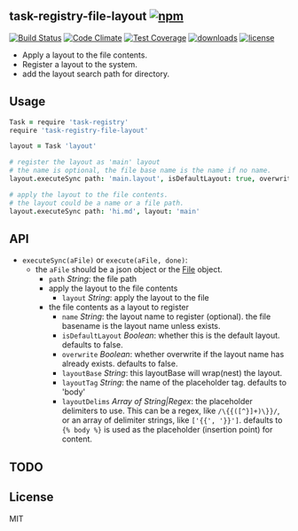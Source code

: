 ## task-registry-file-layout [![npm](https://img.shields.io/npm/v/task-registry-file-layout.svg)](https://npmjs.org/package/task-registry-file-layout)

[![Build Status](https://img.shields.io/travis/snowyu/task-registry-file-layout.js/master.svg)](http://travis-ci.org/snowyu/task-registry-file-layout.js)
[![Code Climate](https://codeclimate.com/github/snowyu/task-registry-file-layout.js/badges/gpa.svg)](https://codeclimate.com/github/snowyu/task-registry-file-layout.js)
[![Test Coverage](https://codeclimate.com/github/snowyu/task-registry-file-layout.js/badges/coverage.svg)](https://codeclimate.com/github/snowyu/task-registry-file-layout.js/coverage)
[![downloads](https://img.shields.io/npm/dm/task-registry-file-layout.svg)](https://npmjs.org/package/task-registry-file-layout)
[![license](https://img.shields.io/npm/l/task-registry-file-layout.svg)](https://npmjs.org/package/task-registry-file-layout)

* Apply a layout to the file contents.
* Register a layout to the system.
* add the layout search path for directory.

## Usage

```coffee
Task = require 'task-registry'
require 'task-registry-file-layout'

layout = Task 'layout'

# register the layout as 'main' layout
# the name is optional, the file base name is the name if no name.
layout.executeSync path: 'main.layout', isDefaultLayout: true, overwrite: true

# apply the layout to the file contents.
# the layout could be a name or a file path.
layout.executeSync path: 'hi.md', layout: 'main'
```

## API

* `executeSync(aFile)` or `execute(aFile, done)`:
  * the `aFile` should be a json object or the [File][file] object.
    * `path` *String*: the file path
    * apply the layout to the file contents
      * `layout` *String*: apply the layout to the file
    * the file contents as a layout to register
      * `name` *String*: the layout name to register (optional). the file basename is the layout name unless exists.
      * `isDefaultLayout` *Boolean*: whether this is the default layout. defaults to false.
      * `overwrite` *Boolean*: whether overwrite if the layout name has already exists. defaults to false.
      * `layoutBase` *String*: this layoutBase will wrap(nest) the layout.
      * `layoutTag` *String*: the name of the placeholder tag. defaults to 'body'
      * `layoutDelims` *Array of String|Regex*:  the placeholder delimiters to use. This can be a regex, like `/\{{([^}]+)\}}/`, or an array of delimiter strings, like `['{{', '}}']`. defaults to `{% body %}` is used as the placeholder (insertion point) for content.


## TODO


## License

MIT

[file]:https://github.com/snowyu/abstract-file.js